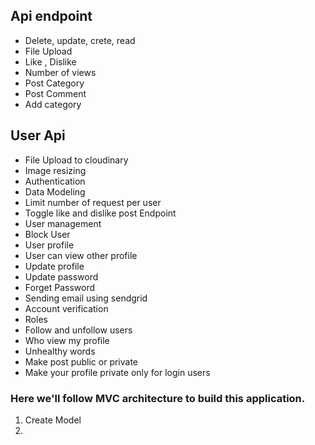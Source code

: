 ## Api endpoint

- Delete, update, crete, read
- File Upload
- Like , Dislike
- Number of views
- Post Category
- Post Comment
- Add category

## User Api

- File Upload to cloudinary
- Image resizing
- Authentication
- Data Modeling
- Limit number of request per user
- Toggle like and dislike post Endpoint
- User management
- Block User
- User profile
- User can view other profile
- Update profile
- Update password
- Forget Password
- Sending email using sendgrid
- Account verification
- Roles
- Follow and unfollow users
- Who view my profile
- Unhealthy words
- Make post public or private
- Make your profile private only for login users

### Here we'll follow MVC architecture to build this application.

1. Create Model
2. 
